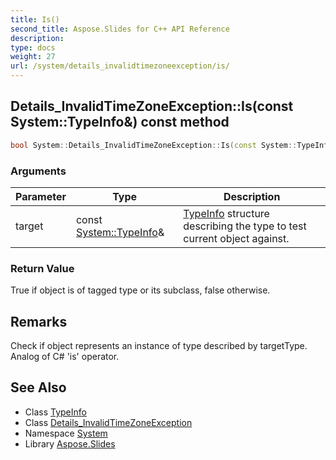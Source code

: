 ```yaml
---
title: Is()
second_title: Aspose.Slides for C++ API Reference
description: 
type: docs
weight: 27
url: /system/details_invalidtimezoneexception/is/
---
```

## Details_InvalidTimeZoneException::Is(const System::TypeInfo\&) const method




```cpp
bool System::Details_InvalidTimeZoneException::Is(const System::TypeInfo &target) const override
```


### Arguments

| Parameter | Type | Description |
| --- | --- | --- |
| target | const [System::TypeInfo](../../typeinfo/)\& | [TypeInfo](../../typeinfo/) structure describing the type to test current object against. |

### Return Value

True if object is of tagged type or its subclass, false otherwise.
## Remarks


Check if object represents an instance of type described by targetType. Analog of C# 'is' operator. 
## See Also

* Class [TypeInfo](../../typeinfo/)
* Class [Details_InvalidTimeZoneException](../)
* Namespace [System](../../)
* Library [Aspose.Slides](../../../)